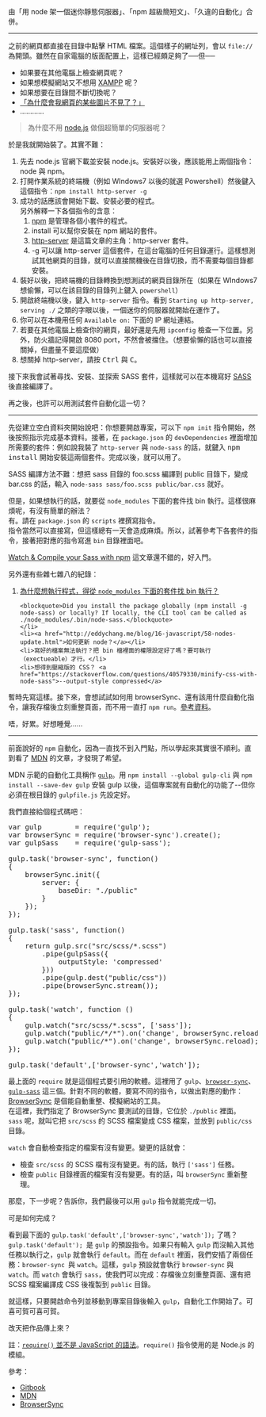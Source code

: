 由「用 node 架一個迷你靜態伺服器」、「npm 超級簡短文」、「久違的自動化」合併。

-----

<p>之前的網頁都直接在目錄中點擊 HTML 檔案。這個樣子的網址列，會以 <code>file://</code> 為開頭。雖然在自家電腦的版面配置上，這樣已經頗足夠了──但──</p>
<ul>
	<li>如果要在其他電腦上檢查網頁呢？</li>
	<li>如果想模擬網站又不想用 <a href="https://www.apachefriends.org/zh_tw/">XAMPP</a> 呢？</li>
	<li>如果想要在目錄間不斷切換呢？</li>
	<li><a href="https://developer.mozilla.org/zh-TW/docs/Web/HTTP/Access_control_CORS">「為什麼會我網頁的某些圖片不見了？」</a></li>
	<li>…………</li>
</ul>
<blockquote>
<p>為什麼不用 <a href="https://nodejs.org">node.js</a> 做個超簡單的伺服器呢？</p>
</blockquote>
<p>於是我就開始裝了。其實不難：</p>
<ol>
	<li>先去 node.js 官網下載並安裝 node.js。安裝好以後，應該能用上兩個指令：node 與 npm。</li>
	<li>打開作業系統的終端機（例如 WIndows7 以後的就選 Powershell）然後鍵入這個指令：<code>npm install http-server -g</code>
</li>
	<li>成功的話應該會開始下載、安裝必要的程式。<br>
	另外解釋一下各個指令的含意：
	<ol>
		<li>
<a href="https://www.npmjs.com/">npm</a> 是管理各個小套件的程式。</li>
		<li>install 可以幫你安裝在 npm 網站的套件。</li>
		<li>
<a href="https://www.npmjs.com/package/http-server">http-server</a> 是這篇文章的主角：http-server 套件。</li>
		<li>-g 可以讓 http-server 這個套件，在這台電腦的任何目錄運行。這樣想測試其他網頁的目錄，就可以直接關機後在目錄切換，而不需要每個目錄都安裝。 </li>
	</ol>
	</li>
	<li>裝好以後，把終端機的目錄轉換到想測試的網頁目錄所在（如果在 WIndows7 想偷懶，可以在該目錄的目錄列上鍵入 <code>powershell</code>）</li>
	<li>開啟終端機以後，鍵入 <code>http-server</code> 指令。看到 <code>Starting up http-server, serving ./</code> 之類的字眼以後，一個迷你的伺服器就開始在運作了。</li>
	<li>你可以在本機用任何 <code>Available on:</code> 下面的 IP 網址連結。</li>
	<li>若要在其他電腦上檢查你的網頁，最好還是先用 <code>ipconfig</code> 檢查一下位置。另外，防火牆記得開啟 8080 port，不然會被擋住。（想要偷懶的話也可以直接關掉，但盡量不要這麼做）</li>
	<li>想關掉 http-server，請按 <kbd>Ctrl</kbd> 與 <kbd>C</kbd>。</li>
</ol>
<p>接下來我會試著尋找、安裝、並探索 SASS 套件，這樣就可以在本機寫好 <a href="http://sass-lang.com/">SASS</a> 後直接編譯了。</p>
<p>再之後，也許可以用測試套件自動化這一切？</p>

-----

<p>先從建立空白資料夾開始說吧：你想要開啟專案，可以下 <code>npm init</code> 指令開始，然後按照指示完成基本資料。接著，在 <code>package.json</code> 的 <code>devDependencies</code> 裡面增加所需要的套件：例如說我裝了 <code>http-server</code> 與 <code>node-sass</code> 的話，就鍵入 <kbd>npm install</kbd> 開始安裝這兩個套件。完成以後，就可以用了。</p>
<p>SASS 編譯方法不難：想把 sass 目錄的 foo.scss 編譯到 public 目錄下，變成 bar.css 的話，輸入 <code>node-sass sass/foo.scss public/bar.css</code> 就好。</p>
<p>但是，如果想執行的話，就要從 <code>node_modules</code> 下面的套件找 bin 執行。這樣很麻煩呢，有沒有簡單的辦法？<br>
有。請在 <code>package.json</code> 的 <code>scripts</code> 裡撰寫指令。<br>
指令當然可以直接寫，但這樣總有一天會造成麻煩。所以，試著參考下各套件的指令，接著把對應的指令寫進 <code>bin</code> 目錄裡面吧。</p>
<p><a href="https://medium.com/@brianhan/watch-compile-your-sass-with-npm-9ba2b878415b">Watch &amp; Compile your Sass with npm</a> 這文章還不錯的，好入門。</p>
<p>另外還有些雜七雜八的紀錄：</p>
<ol>
	<li>
<a href="https://stackoverflow.com/questions/39330727/node-sass-command-not-found-when-compiling">為什麼想執行程式，得從 <code>node_modules</code> 下面的套件找 bin 執行？</a>

	<blockquote>Did you install the package globally (npm install -g node-sass) or locally? If locally, the CLI tool can be called as ./node_modules/.bin/node-sass.</blockquote>
	</li>
	<li><a href="http://eddychang.me/blog/16-javascript/58-nodes-update.html">如何更新 node？</a></li>
	<li>寫好的檔案無法執行？把 bin 檔裡面的權限設定好了嗎？要可執行（exectueable）才行。</li>
	<li>想得到壓縮版的 CSS？ <a href="https://stackoverflow.com/questions/40579330/minify-css-with-node-sass">--output-style compressed</a>
</li>
</ol>
<p>暫時先寫這樣。接下來，會想試試如何用 browserSync、還有該用什麼自動化指令，讓我存檔後立刻重整頁面，而不用一直打 <code>npm run</code>。<a href="https://kejyuntw.gitbooks.io/gulp-learning-notes/content/plguins/Tool/Plugins-Tool-browser-sync.html">參考資料</a>。</p>
<p>唔，好累。好想睡覺……</p>

-----

<p>前面說好的 <code>npm</code> 自動化，因為一直找不到入門點，所以學起來其實很不順利。直到看了 <a href="https://developer.mozilla.org/zh-TW/docs/Learn/Tools_and_testing/Cross_browser_testing/Automated_testing">MDN</a> 的文章，才發現了希望。</p>

<p>MDN 示範的自動化工具稱作 <a href="http://gulpjs.com/"><code>gulp</code></a>。用 <code>npm install --global gulp-cli</code> 與 <code>npm install --save-dev gulp</code> 安裝 gulp 以後，這個專案就有自動化的功能了--但你必須在根目錄的 <code>gulpfile.js</code> 先設定好。</p>

<p>我們直接給個程式碼吧：</p>

<pre>
var gulp        = require('gulp');
var browserSync = require('browser-sync').create();
var gulpSass    = require('gulp-sass');

gulp.task('browser-sync', function()
{
    browserSync.init({
        server: {
            baseDir: "./public"
        }
    });
});

gulp.task('sass', function()
{
    return gulp.src("src/scss/*.scss")
        .pipe(gulpSass({
            outputStyle: 'compressed'
        }))
        .pipe(gulp.dest("public/css"))
        .pipe(browserSync.stream());
});

gulp.task('watch', function ()
{
    gulp.watch("src/scss/*.scss", ['sass']);
    gulp.watch("public/*/*").on('change', browserSync.reload);
    gulp.watch("public/*").on('change', browserSync.reload);
});

gulp.task('default',['browser-sync','watch']);
</pre>

<p>最上面的 <code>require</code> 就是這個程式要引用的軟體。這裡用了 <code>gulp</code>、<a href="https://www.npmjs.com/package/browser-sync"><code>browser-sync</code></a>、<a href="https://www.npmjs.com/package/gulp-sass"><code>gulp-sass</code></a> 這三個。針對不同的軟體，要寫不同的指令，以做出對應的動作：<a href="https://browsersync.io/">BrowserSync</a> 是個能自動重整、模擬網站的工具。<br>
在這裡，我們指定了 BrowserSync 要測試的目錄，它位於 <code>./public</code> 裡面。<br>
<code>sass</code> 呢，就叫它把 <code>src/scss</code> 的 SCSS 檔案變成 CSS 檔案，並放到 <code>public/css</code> 目錄。</p>

<p><code>watch</code> 會自動檢查指定的檔案有沒有變更。變更的話就會：</p>

<ul>
	<li>檢查 <code>src/scss</code> 的 SCSS 檔有沒有變更。有的話，執行 <code>['sass']</code> 任務。</li>
	<li>檢查 <code>public</code> 目錄裡面的檔案有沒有變更。有的話，叫 <code>browserSync</code> 重新整理。</li>
</ul>

<p>那麼，下一步呢？告訴你，我們最後可以用 <code>gulp</code> 指令就能完成一切。</p>

<p>可是如何完成？</p>

<p>看到最下面的 <code>gulp.task('default',['browser-sync','watch']);</code> 了嗎？<code>gulp.task('default'); </code>是 <code>gulp</code> 的預設指令。如果只有輸入 <code>gulp</code> 而沒輸入其他任務以執行之，<code>gulp</code> 就會執行 <code>default</code>。而在 <code>default</code> 裡面，我們安插了兩個任務：<code>browser-sync </code>與 <code>watch</code>。這樣，<code>gulp</code> 預設就會執行 <code>browser-sync</code> 與 <code>watch</code>。而 <code>watch</code> 會執行 <code>sass</code>，使我們可以完成：存檔後立刻重整頁面、還有把 SCSS 檔案編譯成 CSS 後複製到 <code>public</code> 目錄。</p>

<p>就這樣，只要開啟命令列並移動到專案目錄後輸入 <code>gulp</code>，自動化工作開始了。可喜可賀可喜可賀。</p>

<p>改天把作品傳上來？</p>

<p>註：<a href="https://stackoverflow.com/questions/9901082/what-is-this-javascript-require"><code>require()</code> 並不是 JavaScript 的語法</a>。<code>require()</code> 指令使用的是 Node.js 的模組。</p>

<p>參考：</p>
<ul>
	<li><a href="https://kejyuntw.gitbooks.io/gulp-learning-notes/plguins/CSS/Plugins-CSS-gulp-sass.html">Gitbook</a></li>
	<li><a href="https://developer.mozilla.org/zh-TW/docs/Learn/Tools_and_testing/Cross_browser_testing/Automated_testing">MDN</a></li>
	<li><a href="https://browsersync.io/docs/gulp%22%22">BrowserSync</a></li>
</ul>